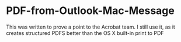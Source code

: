 # PDF-from-Outlook-Mac-Message
This was written to prove a point to the Acrobat team. I still use it, as it creates structured PDFS better than the OS X built-in print to PDF
